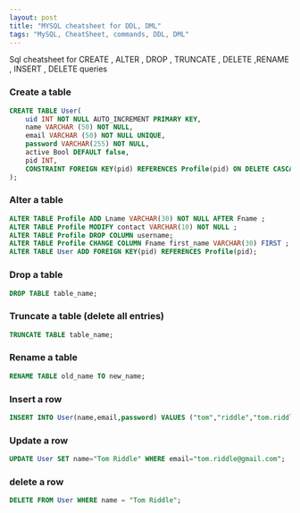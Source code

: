```yaml
---
layout: post
title: "MYSQL cheatsheet for DDL, DML"
tags: "MySQL, CheatSheet, commands, DDL, DML"
---
```

Sql cheatsheet for CREATE , ALTER , DROP , TRUNCATE , DELETE ,RENAME , INSERT , DELETE queries 


### Create a table
```sql
CREATE TABLE User(
	uid INT NOT NULL AUTO_INCREMENT PRIMARY KEY,
	name VARCHAR (50) NOT NULL,
	email VARCHAR (50) NOT NULL UNIQUE,
	password VARCHAR(255) NOT NULL,
	active Bool DEFAULT false,
	pid INT,
	CONSTRAINT FOREIGN KEY(pid) REFERENCES Profile(pid) ON DELETE CASCADE  
);
```

### Alter a table
```sql
ALTER TABLE Profile ADD Lname VARCHAR(30) NOT NULL AFTER Fname ;
ALTER TABLE Profile MODIFY contact VARCHAR(10) NOT NULL ;
ALTER TABLE Profile DROP COLUMN username;
ALTER TABLE Profile CHANGE COLUMN Fname first_name VARCHAR(30) FIRST ;
ALTER TABLE User ADD FOREIGN KEY(pid) REFERENCES Profile(pid);
```

### Drop a table
```sql
DROP TABLE table_name;
```

### Truncate a table (delete all entries)
```sql
TRUNCATE TABLE table_name;
```

### Rename a table
```sql
RENAME TABLE old_name TO new_name;
```

### Insert a row
```sql
INSERT INTO User(name,email,password) VALUES ("tom","riddle","tom.riddle@gmail.com");
```

### Update a row
```sql
UPDATE User SET name="Tom Riddle" WHERE email="tom.riddle@gmail.com";
```

### delete a row
```sql
DELETE FROM User WHERE name = "Tom Riddle";
```

